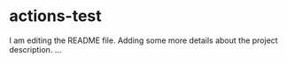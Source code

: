 # actions-test
I am editing the README file. Adding some more details about the project description.
...
